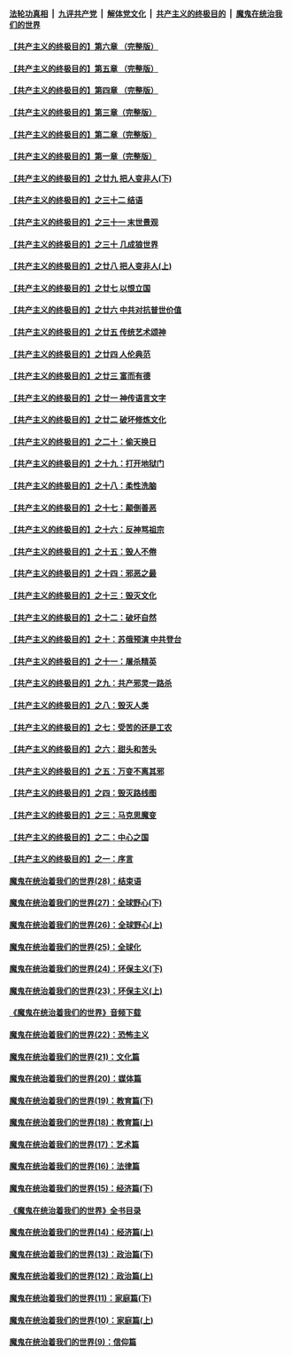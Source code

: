 ####  [法轮功真相](../../../../basic/blob/master/README.md?t=12010639) &nbsp;|&nbsp; [九评共产党](../../../../9ping.md/blob/master/README.md?t=12010639) &nbsp;|&nbsp; [解体党文化](../../../../jtdwh.md/blob/master/README.md?t=12010639)  &nbsp;|&nbsp; [共产主义的终极目的](../../../../gczydzjmd.md/blob/master/README.md?t=12010639) &nbsp;|&nbsp; [魔鬼在统治我们的世界](../../../../mgztzwmdsj.md/blob/master/README.md?t=12010639) 

#### [【共产主义的终极目的】第六章 （完整版）](../pages/nsc422/n11428913.md?t=12010639) 

#### [【共产主义的终极目的】第五章 （完整版）](../pages/nsc422/n11428912.md?t=12010639) 

#### [【共产主义的终极目的】第四章 （完整版）](../pages/nsc422/n11428907.md?t=12010639) 

#### [【共产主义的终极目的】第三章（完整版）](../pages/nsc422/n11428848.md?t=12010639) 

#### [【共产主义的终极目的】第二章（完整版）](../pages/nsc422/n11428831.md?t=12010639) 

#### [【共产主义的终极目的】第一章（完整版）](../pages/nsc422/n11417651.md?t=12010639) 

#### [【共产主义的终极目的】之廿九 把人变非人(下)](../pages/nsc422/n11344140.md?t=12010639) 

#### [【共产主义的终极目的】之三十二 结语](../pages/nsc422/n11360535.md?t=12010639) 

#### [【共产主义的终极目的】之三十一 末世景观](../pages/nsc422/n11351129.md?t=12010639) 

#### [【共产主义的终极目的】之三十 几成狼世界](../pages/nsc422/n11348280.md?t=12010639) 

#### [【共产主义的终极目的】之廿八 把人变非人(上)](../pages/nsc422/n11340492.md?t=12010639) 

#### [【共产主义的终极目的】之廿七 以恨立国](../pages/nsc422/n11336944.md?t=12010639) 

#### [【共产主义的终极目的】之廿六 中共对抗普世价值](../pages/nsc422/n11324785.md?t=12010639) 

#### [【共产主义的终极目的】之廿五 传统艺术颂神](../pages/nsc422/n11296396.md?t=12010639) 

#### [【共产主义的终极目的】之廿四 人伦典范](../pages/nsc422/n11296397.md?t=12010639) 

#### [【共产主义的终极目的】之廿三 富而有德](../pages/nsc422/n11283598.md?t=12010639) 

#### [【共产主义的终极目的】之廿一 神传语言文字](../pages/nsc422/n11263265.md?t=12010639) 

#### [【共产主义的终极目的】之廿二 破坏修炼文化](../pages/nsc422/n11245728.md?t=12010639) 

#### [【共产主义的终极目的】之二十：偷天换日](../pages/nsc422/n11238846.md?t=12010639) 

#### [【共产主义的终极目的】之十九：打开地狱门](../pages/nsc422/n11206376.md?t=12010639) 

#### [【共产主义的终极目的】之十八：柔性洗脑](../pages/nsc422/n11199994.md?t=12010639) 

#### [【共产主义的终极目的】之十七：颠倒善恶](../pages/nsc422/n11179782.md?t=12010639) 

#### [【共产主义的终极目的】之十六：反神骂祖宗](../pages/nsc422/n11166798.md?t=12010639) 

#### [【共产主义的终极目的】之十五：毁人不倦](../pages/nsc422/n11166792.md?t=12010639) 

#### [【共产主义的终极目的】之十四：邪恶之最](../pages/nsc422/n11150249.md?t=12010639) 

#### [【共产主义的终极目的】之十三：毁灭文化](../pages/nsc422/n11135227.md?t=12010639) 

#### [【共产主义的终极目的】之十二：破坏自然](../pages/nsc422/n11135214.md?t=12010639) 

#### [【共产主义的终极目的】之十：苏俄预演 中共登台](../pages/nsc422/n11118424.md?t=12010639) 

#### [【共产主义的终极目的】之十一：屠杀精英](../pages/nsc422/n11118442.md?t=12010639) 

#### [【共产主义的终极目的】之九：共产邪灵一路杀](../pages/nsc422/n11114139.md?t=12010639) 

#### [【共产主义的终极目的】之八：毁灭人类](../pages/nsc422/n11108503.md?t=12010639) 

#### [【共产主义的终极目的】之七：受苦的还是工农](../pages/nsc422/n11101809.md?t=12010639) 

#### [【共产主义的终极目的】之六：甜头和苦头](../pages/nsc422/n11096971.md?t=12010639) 

#### [【共产主义的终极目的】之五：万变不离其邪](../pages/nsc422/n11091285.md?t=12010639) 

#### [【共产主义的终极目的】之四：毁灭路线图](../pages/nsc422/n11086284.md?t=12010639) 

#### [【共产主义的终极目的】之三：马克思魔变](../pages/nsc422/n11061941.md?t=12010639) 

#### [【共产主义的终极目的】之二：中心之国](../pages/nsc422/n11047728.md?t=12010639) 

#### [【共产主义的终极目的】之一：序言](../pages/nsc422/n11086077.md?t=12010639) 

#### [魔鬼在统治着我们的世界(28)：结束语](../pages/nsc422/n10936246.md?t=12010639) 

#### [魔鬼在统治着我们的世界(27)：全球野心(下)](../pages/nsc422/n10928319.md?t=12010639) 

#### [魔鬼在统治着我们的世界(26)：全球野心(上)](../pages/nsc422/n10900318.md?t=12010639) 

#### [魔鬼在统治着我们的世界(25)：全球化](../pages/nsc422/n10788205.md?t=12010639) 

#### [魔鬼在统治着我们的世界(24)：环保主义(下)](../pages/nsc422/n10695307.md?t=12010639) 

#### [魔鬼在统治着我们的世界(23)：环保主义(上)](../pages/nsc422/n10688613.md?t=12010639) 

#### [《魔鬼在统治着我们的世界》音频下载](../pages/nsc422/n10635553.md?t=12010639) 

#### [魔鬼在统治着我们的世界(22)：恐怖主义](../pages/nsc422/n10614727.md?t=12010639) 

#### [魔鬼在统治着我们的世界(21)：文化篇](../pages/nsc422/n10597706.md?t=12010639) 

#### [魔鬼在统治着我们的世界(20)：媒体篇](../pages/nsc422/n10586579.md?t=12010639) 

#### [魔鬼在统治着我们的世界(19)：教育篇(下)](../pages/nsc422/n10564808.md?t=12010639) 

#### [魔鬼在统治着我们的世界(18)：教育篇(上)](../pages/nsc422/n10526970.md?t=12010639) 

#### [魔鬼在统治着我们的世界(17)：艺术篇](../pages/nsc422/n10499093.md?t=12010639) 

#### [魔鬼在统治着我们的世界(16)：法律篇](../pages/nsc422/n10485969.md?t=12010639) 

#### [魔鬼在统治着我们的世界(15)：经济篇(下)](../pages/nsc422/n10469975.md?t=12010639) 

#### [《魔鬼在统治着我们的世界》全书目录](../pages/nsc422/n10464261.md?t=12010639) 

#### [魔鬼在统治着我们的世界(14)：经济篇(上)](../pages/nsc422/n10457370.md?t=12010639) 

#### [魔鬼在统治着我们的世界(13)：政治篇(下)](../pages/nsc422/n10448270.md?t=12010639) 

#### [魔鬼在统治着我们的世界(12)：政治篇(上)](../pages/nsc422/n10444576.md?t=12010639) 

#### [魔鬼在统治着我们的世界(11)：家庭篇(下)](../pages/nsc422/n10440961.md?t=12010639) 

#### [魔鬼在统治着我们的世界(10)：家庭篇(上)](../pages/nsc422/n10435448.md?t=12010639) 

#### [魔鬼在统治着我们的世界(9)：信仰篇](../pages/nsc422/n10432159.md?t=12010639) 


